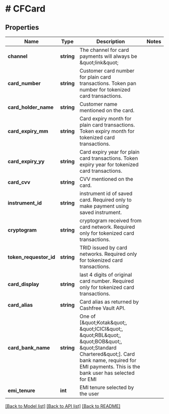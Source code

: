 # # CFCard

## Properties

Name | Type | Description | Notes
------------ | ------------- | ------------- | -------------
**channel** | **string** | The channel for card payments will always be \&quot;link\&quot; |
**card_number** | **string** | Customer card number for plain card transactions. Token pan number for tokenized card transactions. |
**card_holder_name** | **string** | Customer name mentioned on the card. |
**card_expiry_mm** | **string** | Card expiry month for plain card transactions. Token expiry month for tokenized card transactions. |
**card_expiry_yy** | **string** | Card expiry year for plain card transactions. Token expiry year for tokenized card transactions. |
**card_cvv** | **string** | CVV mentioned on the card. |
**instrument_id** | **string** | instrument id of saved card. Required only to make payment using saved instrument. |
**cryptogram** | **string** | cryptogram received from card network. Required only for tokenized card transactions. |
**token_requestor_id** | **string** | TRID issued by card networks. Required only for tokenized card transactions. |
**card_display** | **string** | last 4 digits of original card number. Required only for tokenized card transactions. |
**card_alias** | **string** | Card alias as returned by Cashfree Vault API. |
**card_bank_name** | **string** | One of [\&quot;Kotak\&quot;, \&quot;ICICI\&quot;, \&quot;RBL\&quot;, \&quot;BOB\&quot;, \&quot;Standard Chartered\&quot;]. Card bank name, required for EMI payments. This is the bank user has selected for EMI |
**emi_tenure** | **int** | EMI tenure selected by the user |

[[Back to Model list]](../../README.md#models) [[Back to API list]](../../README.md#endpoints) [[Back to README]](../../README.md)
